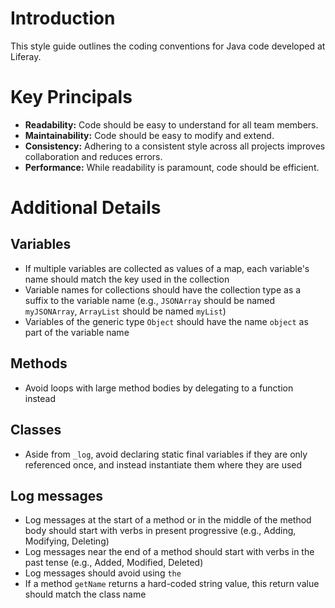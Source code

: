 # Introduction

This style guide outlines the coding conventions for Java code developed at Liferay.

# Key Principals

* **Readability:** Code should be easy to understand for all team members.
* **Maintainability:** Code should be easy to modify and extend.
* **Consistency:** Adhering to a consistent style across all projects improves
  collaboration and reduces errors.
* **Performance:** While readability is paramount, code should be efficient.

# Additional Details

## Variables

* If multiple variables are collected as values of a map, each variable's name should match the key used in the collection
* Variable names for collections should have the collection type as a suffix to the variable name (e.g., `JSONArray` should be named `myJSONArray`, `ArrayList` should be named `myList`)
* Variables of the generic type `Object` should have the name `object` as part of the variable name

## Methods

* Avoid loops with large method bodies by delegating to a function instead

## Classes

* Aside from `_log`, avoid declaring static final variables if they are only referenced once, and instead instantiate them where they are used

## Log messages

* Log messages at the start of a method or in the middle of the method body should start with verbs in present progressive (e.g., Adding, Modifying, Deleting)
* Log messages near the end of a method should start with verbs in the past tense (e.g., Added, Modified, Deleted)
* Log messages should avoid using `the`
* If a method `getName` returns a hard-coded string value, this return value should match the class name